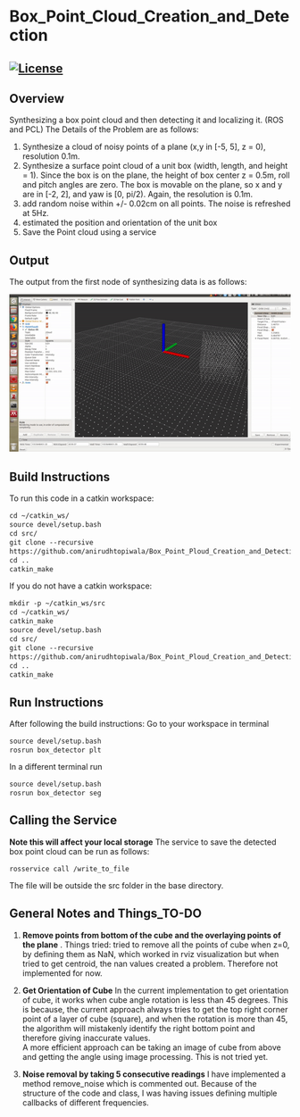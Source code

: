 # Box_Point_Cloud_Creation_and_Detection
[![License](https://img.shields.io/badge/License-BSD%203--Clause-blue.svg)](https://opensource.org/licenses/BSD-3-Clause)
---

## Overview
Synthesizing a box point cloud and then detecting it and localizing it. (ROS and PCL)
The Details of the Problem are as follows:
1) Synthesize a cloud of noisy points of a plane (x,y in [-5, 5], z = 0), resolution 0.1m.
2) Synthesize a surface point cloud of a unit box (width, length, and height = 1). Since the box is on the plane, the height of box center z = 0.5m, roll and pitch angles are zero. The box is movable on the plane, so x and y are in [-2, 2], and yaw is [0, pi/2). Again, the resolution is 0.1m.
3) add random noise within +/- 0.02cm on all points. The noise is refreshed at 5Hz.
4) estimated the position and orientation of the unit box
5) Save the Point cloud using a service

## Output

The output from the first node of synthesizing data is as follows:

<p align="center">
<img src="https://github.com/anirudhtopiwala/Box_Point_Ploud_Creation_and_Detection/blob/master/output/pclcube.gif">
</p>

## Build Instructions

To run this code in a catkin workspace:
```
cd ~/catkin_ws/
source devel/setup.bash
cd src/
git clone --recursive https://github.com/anirudhtopiwala/Box_Point_Ploud_Creation_and_Detection.git
cd ..
catkin_make
```
If you do not have a catkin workspace:
```
mkdir -p ~/catkin_ws/src
cd ~/catkin_ws/
catkin_make
source devel/setup.bash
cd src/
git clone --recursive https://github.com/anirudhtopiwala/Box_Point_Ploud_Creation_and_Detection.git
cd ..
catkin_make
```

## Run Instructions

After following the build instructions:
Go to your workspace in terminal
```
source devel/setup.bash
rosrun box_detector plt 
```
In a different terminal run
```
source devel/setup.bash
rosrun box_detector seg
```
## Calling the Service
**Note this will affect your local storage**
The service to save the detected box point cloud can be run as follows:
```
rosservice call /write_to_file 
```
The file will be outside the src folder in the base directory.

## General Notes and Things_TO-DO

1) **Remove points from bottom of the cube and the overlaying points of the plane** .
Things tried: tried to remove all the points of cube when z=0, by defining them as NaN, which worked in rviz visualization but when tried to get centroid, the nan values created a problem. Therefore not implemented for now. 

2) **Get Orientation of Cube**
In the current implementation to get orientation of cube, it works when cube angle rotation is less than 45 degrees. This is because, the current approach always tries to get the top right corner point of a layer of cube (square), and when the rotation is more than 45, the algorithm will mistakenly identify the right bottom point and therefore giving inaccurate values.   
A more efficient approach can be taking an image of cube from above and getting the angle using image processing. This is not tried yet.

3) **Noise removal by taking 5 consecutive readings**
I have implemented a method remove_noise which is commented out. Because of the structure of the code and class, I was having issues defining multiple callbacks of different frequencies. 


